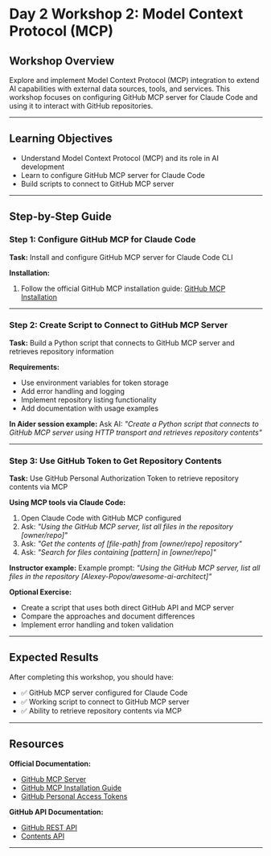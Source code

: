 # Day 2 Workshop 2: Model Context Protocol (MCP) 

## Workshop Overview

Explore and implement Model Context Protocol (MCP) integration to extend AI capabilities with external data sources, tools, and services. This workshop focuses on configuring GitHub MCP server for Claude Code and using it to interact with GitHub repositories.

---

## Learning Objectives

- Understand Model Context Protocol (MCP) and its role in AI development
- Learn to configure GitHub MCP server for Claude Code
- Build scripts to connect to GitHub MCP server

---

## Step-by-Step Guide

### Step 1: Configure GitHub MCP for Claude Code

**Task:** Install and configure GitHub MCP server for Claude Code CLI

**Installation:**
1. Follow the official GitHub MCP installation guide: [GitHub MCP Installation](https://github.com/github/github-mcp-server/blob/main/docs/installation-guides/install-claude.md)

---

### Step 2: Create Script to Connect to GitHub MCP Server

**Task:** Build a Python script that connects to GitHub MCP server and retrieves repository information

**Requirements:**
- Use environment variables for token storage
- Add error handling and logging
- Implement repository listing functionality
- Add documentation with usage examples

**In Aider session example:**
Ask AI: *"Create a Python script that connects to GitHub MCP server using HTTP transport and retrieves repository contents"*

---

### Step 3: Use GitHub Token to Get Repository Contents

**Task:** Use GitHub Personal Authorization Token to retrieve repository contents via MCP

**Using MCP tools via Claude Code:**

1. Open Claude Code with GitHub MCP configured
2. Ask: *"Using the GitHub MCP server, list all files in the repository [owner/repo]"*
3. Ask: *"Get the contents of [file-path] from [owner/repo] repository"*
4. Ask: *"Search for files containing [pattern] in [owner/repo]"*

**Instructor example:**
Example prompt: *"Using the GitHub MCP server, list all files in the repository [Alexey-Popov/awesome-ai-architect]"* 

**Optional Exercise:**
- Create a script that uses both direct GitHub API and MCP server
- Compare the approaches and document differences
- Implement error handling and token validation

---

## Expected Results

After completing this workshop, you should have:
- ✅ GitHub MCP server configured for Claude Code
- ✅ Working script to connect to GitHub MCP server
- ✅ Ability to retrieve repository contents via MCP

---

## Resources

**Official Documentation:**
- [GitHub MCP Server](https://github.com/github/github-mcp-server)
- [GitHub MCP Installation Guide](https://github.com/github/github-mcp-server/blob/main/docs/installation-guides/install-claude.md)
- [GitHub Personal Access Tokens](https://docs.github.com/en/authentication/keeping-your-account-and-data-secure/creating-a-personal-access-token)

**GitHub API Documentation:**
- [GitHub REST API](https://docs.github.com/en/rest)
- [Contents API](https://docs.github.com/en/rest/repos/contents)

---
